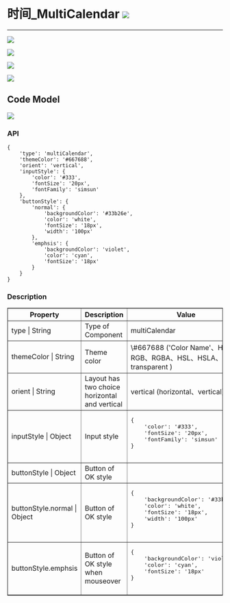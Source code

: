 # 时间\_MultiCalendar ![](/assets/MultiCalendar.png)

---
![](/assets/controls/MultiCalendar01.jpg)

![](/assets/controls/MultiCalendar03.jpg)

![](/assets/controls/MultiCalendar04.jpg)

![](/assets/controls/MultiCalendar05.jpg)
## Code Model
![](/assets/controls/MultiCalendar02.jpg)

### API

```
{
    'type': 'multiCalendar',
    'themeColor': '#667688',
    'orient': 'vertical',
    'inputStyle': {
        'color': '#333',
        'fontSize': '20px',
        'fontFamily': 'simsun'
    },
    'buttonStyle': {
        'normal': {
            'backgroundColor': '#33b26e',
            'color': 'white',
            'fontSize': '18px',
            'width': '100px'
        },
        'emphsis': {
            'backgroundColor': 'violet',
            'color': 'cyan',
            'fontSize': '18px'
        }
    }
}
```

### Description

<table border="1">
    <tr>
        <th width="15%"> Property </th>
        <th width="30%">Description</th>
        <th>Value</th>
    </tr>
    <tr>
        <td> type | String </td>
        <td>Type of Component </td>
        <td>multiCalendar </td>
    </tr>
    <tr>
        <td> themeColor | String </td>
        <td>Theme color  </td>
        <td> \#667688 ('Color Name'、HEX、RGB、RGBA、HSL、HSLA、transparent ) </td>
    </tr>
    <tr>
        <td> orient | String </td>
        <td> Layout has two choice horizontal and vertical </td>
        <td>vertical (horizontal、vertical) </td>
    </tr>
    <tr>
        <td> inputStyle | Object </td>
        <td> Input style  </td>
        <td><pre>
{
    'color': '#333',
    'fontSize': '20px',
    'fontFamily': 'simsun'
}
        </pre></td>
    </tr>
    <tr>
        <td>buttonStyle | Object </td>
        <td> Button of OK style  </td>
        <td> </td>
    </tr>
    <tr>
        <td>buttonStyle.normal | Object </td>
        <td> Button of OK style  </td>
        <td><pre>
{
    'backgroundColor': '#33b26e',
    'color': 'white',
    'fontSize': '18px',
    'width': '100px'
}
        </pre></td>
    </tr>
    <tr>
        <td> buttonStyle.emphsis </td>
        <td> Button of OK style when mouseover </td>
        <td><pre>
{
    'backgroundColor': 'violet',
    'color': 'cyan',
    'fontSize': '18px'
}
        </pre></td>
    </tr>
</table>




